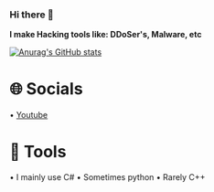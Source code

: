 ### Hi there 👋

**I make Hacking tools like: DDoSer's, Malware, etc**

[![Anurag's GitHub stats](https://github-readme-stats.vercel.app/api?username=MavenCoding157)](https://github.com/anuraghazra/github-readme-stats)

# **🌐 Socials**
• [Youtube](https://www.youtube.com/channel/UCkP2YjZfvZIfArYbAUyRLsg)

# **🔨 Tools**
• I mainly use C#
• Sometimes python
• Rarely C++



